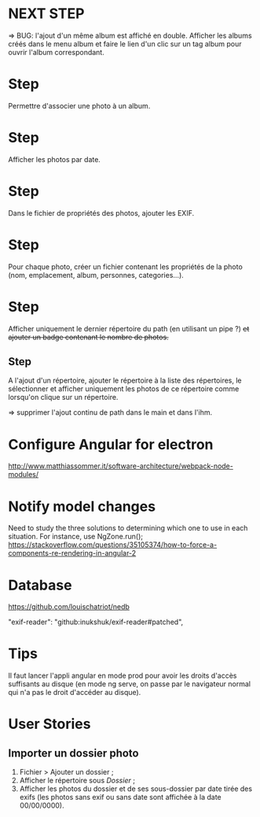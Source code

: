 # NEXT STEP

=> BUG: l'ajout d'un même album est affiché en double.
Afficher les albums créés dans le menu album et faire le lien d'un clic sur un tag album pour ouvrir l'album correspondant.

# Step
Permettre d'associer une photo à un album.

# Step 
Afficher les photos par date.

# Step
Dans le fichier de propriétés des photos, ajouter les EXIF.

# Step
Pour chaque photo, créer un fichier contenant les propriétés de la photo (nom, emplacement, album, personnes, categories...).

# Step
Afficher uniquement le dernier répertoire du path (en utilisant un pipe ?) ~~et ajouter un badge contenant le nombre de photos.~~

## Step
A l'ajout d'un répertoire, ajouter le répertoire à la liste des répertoires, le sélectionner et afficher uniquement les photos de ce répertoire comme lorsqu'on clique sur un répertoire.

=> supprimer l'ajout continu de path dans le main et dans l'ihm.

# Configure Angular for electron
http://www.matthiassommer.it/software-architecture/webpack-node-modules/

# Notify model changes
Need to study the three solutions to determining which one to use in each situation.
For instance, use NgZone.run();
https://stackoverflow.com/questions/35105374/how-to-force-a-components-re-rendering-in-angular-2

# Database
https://github.com/louischatriot/nedb

"exif-reader": "github:inukshuk/exif-reader#patched",

# Tips
Il faut lancer l'appli angular en mode prod pour avoir les droits d'accès suffisants au disque (en mode ng serve, on passe par le navigateur normal qui n'a pas le droit d'accéder au disque).

# User Stories
## Importer un dossier photo
1. Fichier > Ajouter un dossier ;
2. Afficher le répertoire sous *Dossier* ;
3. Afficher les photos du dossier et de ses sous-dossier par date tirée des exifs (les photos sans exif ou sans date sont affichée à la date 00/00/0000).